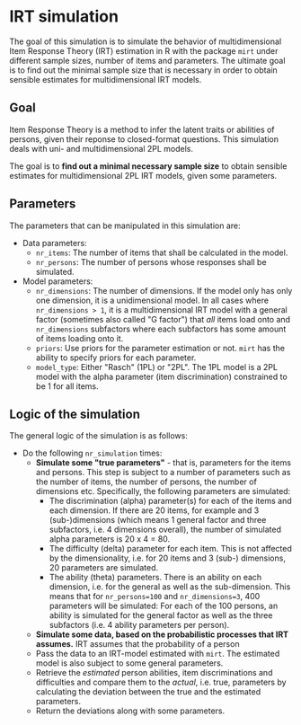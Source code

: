 # IRT simulation

The goal of this simulation is to simulate the behavior of multidimensional Item Response Theory (IRT) estimation in R 
with the package `mirt` under different sample sizes, number of items and parameters.
The ultimate goal is to find out the minimal sample size that is necessary in order to obtain sensible estimates for multidimensional IRT models.

## Goal
Item Response Theory is a method to infer the latent traits or abilities of persons, given their reponse to closed-format
questions.
This simulation deals with uni- and multidimensional 2PL models. 

The goal is to **find out a minimal necessary sample size** to obtain sensible estimates for multidimensional 2PL IRT models, given some parameters.

## Parameters
The parameters that can be manipulated in this simulation are:
* Data parameters:
	* `nr_items`: The number of items that shall be calculated in the model.
	* `nr_persons`: The number of persons whose responses shall be simulated.
* Model parameters:
	- `nr_dimensions`: The number of dimensions. If the model only has only one dimension, 
	it is a unidimensional model. In all cases where `nr_dimensions > 1`, it is a multidimensional 
	IRT model with a general factor (sometimes also called "G factor") that *all* items load onto and
	`nr_dimensions` subfactors where each subfactors has some amount of items loading onto it.
	- `priors`: Use priors for the parameter estimation or not. `mirt` has the ability to specify 
	priors for each parameter.
	- `model_type`: Either "Rasch" (1PL) or "2PL". The 1PL model is a 2PL model with the alpha parameter
	(item discrimination) constrained to be 1 for all items.

## Logic of  the simulation
The general logic of the simulation is as follows:
* Do the following `nr_simulation` times:
	* **Simulate some "true parameters"** - that is, parameters for the items and persons. This step is subject to a number of parameters such as the number of items, the number of persons, the number of dimensions etc. Specifically, the following parameters are simulated:
		* The discrimination (alpha) parameter(s) for each of the items and each dimension. If there are 20 items, for example and 3 (sub-)dimensions (which means 1 general factor and three subfactors, i.e. 4 dimensions overall), the number of simulated alpha parameters is 20 x 4 = 80.
		* The difficulty (delta) parameter for each item. This is not affected by the dimensionality, i.e. for 20 items and 3 (sub-) dimensions, 20 parameters are simulated.
		* The ability (theta) parameters. There is an ability on each dimension, i.e. for the general as well as the sub-dimension. This means that for `nr_persons=100` and `nr_dimensions=3`, 400 parameters will be simulated: For each of the 100 persons, an ability is simulated for the general factor as well as the three subfactors (i.e. 4 ability parameters per person).
	* **Simulate some data, based on the probabilistic processes that IRT assumes.** IRT assumes that the probability of 
	a person 
	* Pass the data to an IRT-model estimated with `mirt`. The estimated model is also subject to some general parameters.
	* Retrieve the *estimated* person abilities, item discriminations and difficulties and compare them to the *actual*, i.e. true, parameters by calculating the deviation between the true and the estimated parameters.
	* Return the deviations along with some parameters.

